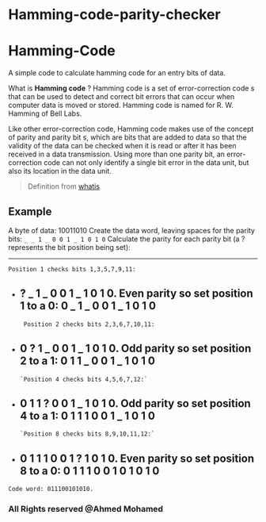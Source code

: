 # Hamming-code-parity-checker

# Hamming-Code
A simple code to calculate hamming code for an entry bits of data.

What is **Hamming code** ? 
Hamming code is a set of error-correction code s that can be used to detect and correct bit errors that can occur when computer data is moved or stored. Hamming code is named for R. W. Hamming of Bell Labs.

Like other error-correction code, Hamming code makes use of the concept of parity and parity bit s, which are bits that are added to data so that the validity of the data can be checked when it is read or after it has been received in a data transmission. Using more than one parity bit, an error-correction code can not only identify a single bit error in the data unit, but also its location in the data unit.
> Definition from [whatis](http://whatis.techtarget.com/definition/Hamming-code)  

Example 
---------------  
A byte of data: 10011010
Create the data word, leaving spaces for the parity bits: `_ _ 1 _ 0 0 1 _ 1 0 1 0`
Calculate the parity for each parity bit (a ? represents the bit position being set):


----------


  

    Position 1 checks bits 1,3,5,7,9,11: 

- ? _ 1 _ 0 0 1 _ 1 0 1 0. Even parity so set position 1 to a 0: 0 _ 1 _ 0 0 1 _ 1 0 1 0 
  ---------- 

     ` Position 2 checks bits 2,3,6,7,10,11:`

- 0 ? 1 _ 0 0 1 _ 1 0 1 0. Odd parity so set position 2 to a 1: 0 1 1 _ 0 0 1 _ 1 0 1 0
  ----------

      `Position 4 checks bits 4,5,6,7,12:`

- 0 1 1 ? 0 0 1 _ 1 0 1 0. Odd parity so set position 4 to a 1: 0 1 1 1 0 0 1 _ 1 0 1 0
  ----------

      `Position 8 checks bits 8,9,10,11,12:`

- 0 1 1 1 0 0 1 ? 1 0 1 0. Even parity so set position 8 to a 0: 0 1 1 1 0 0 1 0 1 0 1 0
  ----------

`Code word: 011100101010.`


### All Rights reserved @Ahmed Mohamed 

